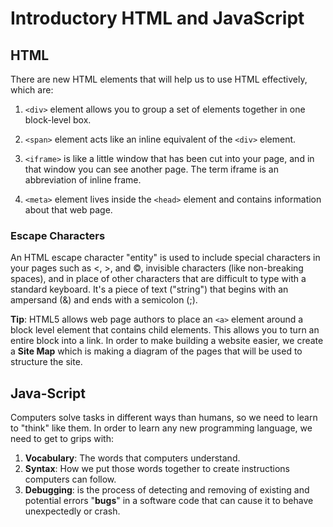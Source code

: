 # Introductory HTML and JavaScript

## HTML

There are new HTML elements that will help us to use HTML effectively, which are:

1. `<div>` element allows you to group a set of elements together in one block-level box.

2. `<span>` element acts like an inline equivalent of the `<div>` element. 

3. `<iframe>` is like a little window that has been cut into your page, and in that window you can see another page. The term iframe is an abbreviation of inline frame.

4. `<meta>` element lives inside the `<head>` element and contains information about that web page.

### Escape Characters

An HTML escape character "entity" is used to include special characters in your pages such as <, >, and ©, invisible characters (like non-breaking spaces), and in place of other characters that are difficult to type with a standard keyboard. It's a piece of text ("string") that begins with an ampersand (&) and ends with a semicolon (;).  

**Tip**: HTML5 allows web page authors to place an `<a>` element around a block level element that contains child elements. This allows you to turn an entire block into a link.
In order to make building a website easier, we create a **Site Map** which is making a diagram of the pages that will be used to structure the site.

## Java-Script

Computers solve tasks in different ways than humans, so we need to learn to "think" like them.
In order to learn any new programming language, we need to get to grips with:
1. **Vocabulary**: The words that computers understand.
2. **Syntax**: How we put those words together to create instructions computers can follow.
3. **Debugging**: is the process of detecting and removing of existing and potential errors "**bugs**" in a software code that can cause it to behave unexpectedly or crash.